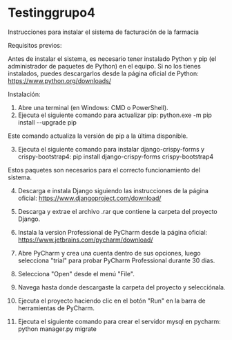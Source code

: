 # Testinggrupo4

Instrucciones para instalar el sistema de facturación de la farmacia

Requisitos previos:

Antes de instalar el sistema, es necesario tener instalado Python y pip (el administrador de paquetes de Python) en el equipo. Si no los tienes instalados, puedes descargarlos desde la página oficial de Python: https://www.python.org/downloads/ 

Instalación:

1. Abre una terminal (en Windows: CMD o PowerShell).
2. Ejecuta el siguiente comando para actualizar pip: 
   python.exe -m pip install --upgrade pip

Este comando actualiza la versión de pip a la última disponible.

3. Ejecuta el siguiente comando para instalar django-crispy-forms y crispy-bootstrap4:
   pip install django-crispy-forms crispy-bootstrap4

Estos paquetes son necesarios para el correcto funcionamiento del sistema.

4. Descarga e instala Django siguiendo las instrucciones de la página oficial: https://www.djangoproject.com/download/

5. Descarga y extrae el archivo .rar que contiene la carpeta del proyecto Django.

6. Instala la version Professional de PyCharm desde la página oficial: https://www.jetbrains.com/pycharm/download/

7. Abre PyCharm y crea una cuenta dentro de sus opciones, luego selecciona "trial" para probar PyCharm Professional durante 30 dias.

8. Selecciona "Open" desde el menú "File".

8. Navega hasta donde descargaste la carpeta del proyecto y selecciónala.

9. Ejecuta el proyecto haciendo clic en el botón "Run" en la barra de herramientas de PyCharm.

10. Ejecuta el siguiente comando para crear el servidor mysql en pycharm:
    python manager.py migrate



